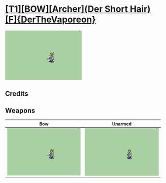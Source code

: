 # [\[T1\]\[BOW\]\[Archer\]\(Der Short Hair\)\[F\]{DerTheVaporeon}](../%5BT1%5D%5BBOW%5D%5BArcher%5D(Der%20Short%20Hair)%5BF%5D%7BDerTheVaporeon%7D)

<img src="./5.%20Bow/Bow_000.png" alt="[T1][BOW][Archer](Der Short Hair)[F]{DerTheVaporeon} standing" />

## Credits



## Weapons


|Bow |Unarmed |
|  :---: | :---: |
| <img alt="Bow animation" src="./5.%20Bow/Bow.gif" /> | <img alt="Unarmed animation" src="./8.%20Unarmed/Unarmed.gif" /> |
